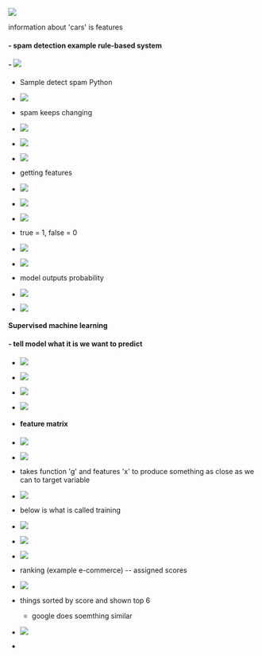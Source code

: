 ![](assets/20250924_212422_image.png)

information about 'cars' is features

#### - spam detection example rule-based system

#### - ![](assets/20250924_213147_image.png)

- Sample detect spam Python
- ![](assets/20250926_143741_image.png)
- spam keeps changing
- ![](assets/20250926_144103_image.png)
- ![](assets/20250926_144124_image.png)
- ![](assets/20250926_144159_image.png)
- getting features
- ![](assets/20250926_144315_image.png)
- ![](assets/20250926_144458_image.png)
- ![](assets/20250926_144534_image.png)
- true = 1, false = 0
- ![](assets/20250926_144756_image.png)
- ![](assets/20250926_153150_image.png)
- model outputs probability
- ![](assets/20250926_153259_image.png)
- ![](assets/20250926_153426_image.png)

#### Supervised machine learning

#### - tell model what it is we want to predict

- ![](assets/20250926_161300_image.png)
- ![](assets/20250928_163841_image.png)
- ![](assets/20250928_163853_image.png)
- ![](assets/20250928_164013_image.png)
- #### feature matrix
-  ![](assets/20250928_165331_image.png)


- ![](assets/20250928_165504_image.png)
- takes function 'g' and features 'x' to produce something as close as we can to target variable
- ![](assets/20250928_165619_image.png)
- below is what is called training
- ![](assets/20250928_165736_image.png)
- ![](assets/20250928_165825_image.png)
- ![](assets/20250928_170105_image.png)
- ranking (example e-commerce) -- assigned scores
- ![](assets/20250928_170306_image.png)
- things sorted by score and shown top 6

  - google does soemthing similar
-  ![](assets/20250928_170636_image.png)
-
